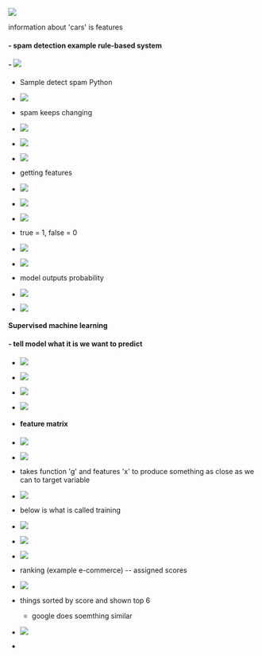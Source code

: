 ![](assets/20250924_212422_image.png)

information about 'cars' is features

#### - spam detection example rule-based system

#### - ![](assets/20250924_213147_image.png)

- Sample detect spam Python
- ![](assets/20250926_143741_image.png)
- spam keeps changing
- ![](assets/20250926_144103_image.png)
- ![](assets/20250926_144124_image.png)
- ![](assets/20250926_144159_image.png)
- getting features
- ![](assets/20250926_144315_image.png)
- ![](assets/20250926_144458_image.png)
- ![](assets/20250926_144534_image.png)
- true = 1, false = 0
- ![](assets/20250926_144756_image.png)
- ![](assets/20250926_153150_image.png)
- model outputs probability
- ![](assets/20250926_153259_image.png)
- ![](assets/20250926_153426_image.png)

#### Supervised machine learning

#### - tell model what it is we want to predict

- ![](assets/20250926_161300_image.png)
- ![](assets/20250928_163841_image.png)
- ![](assets/20250928_163853_image.png)
- ![](assets/20250928_164013_image.png)
- #### feature matrix
-  ![](assets/20250928_165331_image.png)


- ![](assets/20250928_165504_image.png)
- takes function 'g' and features 'x' to produce something as close as we can to target variable
- ![](assets/20250928_165619_image.png)
- below is what is called training
- ![](assets/20250928_165736_image.png)
- ![](assets/20250928_165825_image.png)
- ![](assets/20250928_170105_image.png)
- ranking (example e-commerce) -- assigned scores
- ![](assets/20250928_170306_image.png)
- things sorted by score and shown top 6

  - google does soemthing similar
-  ![](assets/20250928_170636_image.png)
-
